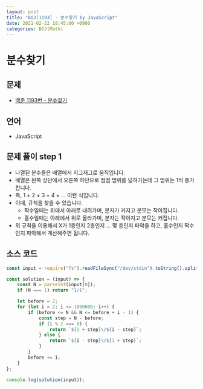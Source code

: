 ```yaml
---
layout: post
title: "BOJ[1193] - 분수찾기 by JavaScript"
date: 2021-02-22 18:45:00 +0900
categories: BOJ(Math)
---
```


# 분수찾기

## 문제

- [백준 1193번 - 분수찾기](https://www.acmicpc.net/problem/1193)

## 언어

- JavaScript

## 문제 풀이 step 1

- 나열된 분수들은 배열에서 지그재그로 움직입니다.
- 배열은 왼쪽 상단에서 오른쪽 하단으로 점점 범위를 넓혀가는데 그 범위는 1씩 증가합니다.
- 즉, 1 + 2 + 3 + 4 + ... 이런 식입니다.
- 이때, 규칙을 찾을 수 있습니다.
  - 짝수일때는 위에서 아래로 내려가며, 분자가 커지고 분모는 작아집니다.
  - 홀수일때는 아래에서 위로 올라가며, 분자는 작아지고 분모는 커집니다.
- 위 규칙을 이용해서 X가 1층인지 2층인지 ... 몇 층인지 파악을 하고, 홀수인지 짝수인지 파악해서 계산해주면 됩니다.

## 소스 코드

```jsx
const input = require("fs").readFileSync("/dev/stdin").toString().split("\n");

const solution = (input) => {
	const N = parseInt(input[0]);
	if (N === 1) return "1/1";

	let before = 2;
	for (let i = 2; i <= 1000000; i++) {
		if (before <= N && N <= before + i - 1) {
			const step = N - before;
			if (i % 2 === 0) {
				return `${1 + step}\/${i - step}`;
			} else {
				return `${i - step}\/${1 + step}`;
			}
		}
		before += i;
	}
};

console.log(solution(input));
```
